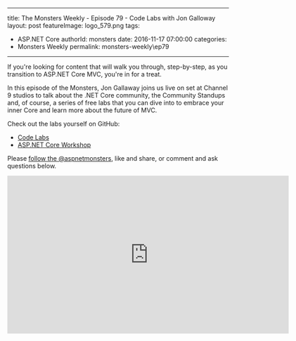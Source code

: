 
---
title: The Monsters Weekly - Episode 79 -  Code Labs with Jon Galloway
layout: post
featureImage: logo_579.png
tags: 
  - ASP.NET Core
authorId: monsters
date: 2016-11-17 07:00:00
categories:
  - Monsters Weekly
permalink: monsters-weekly\ep79
---

<p>If you're looking for content that will walk you through, step-by-step, as you transition to ASP.NET Core MVC, you're in for a treat.</p><p>In this episode of the Monsters,&nbsp;Jon Gallaway joins us live on set at Channel 9 studios to talk about the .NET Core community, the Community Standups and, of course, a series of free labs that you can dive into to embrace your inner Core and learn more about the future of MVC.</p><p>Check out the labs yourself on GitHub:</p><ul><li><a href="https://github.com/Microsoft-Build-2016/CodeLabs-WebDev">Code Labs</a></li><li><a href="https://github.com/jongalloway/aspnetcore-workshop">ASP.NET Core Workshop</a></li></ul><p>Please <a class="twitter-follow-button" href="https://twitter.com/aspnetmonsters">follow the @aspnetmonsters</a>, like and share,&nbsp;or comment and ask questions below.</p> 

<!--more-->
<iframe src='https://channel9.msdn.com/Series/aspnetmonsters/ASPNET-Monsters-79-Code-Labs-with-Jon-Galloway/player' width='640' height='360' allowFullScreen frameBorder='0'></iframe>
